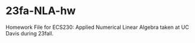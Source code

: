 # 23fa-NLA-hw
Homework File for ECS230: Applied Numerical Linear Algebra taken at UC Davis during 23fall. 
